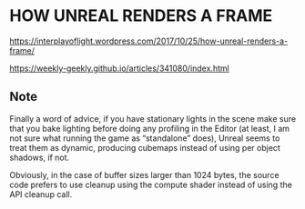 # HOW UNREAL RENDERS A FRAME

https://interplayoflight.wordpress.com/2017/10/25/how-unreal-renders-a-frame/

https://weekly-geekly.github.io/articles/341080/index.html

## Note

Finally a word of advice, if you have stationary lights in the scene make sure that you bake lighting before doing any profiling in the Editor (at least, I am not sure what running the game as “standalone” does), Unreal seems to treat them as dynamic, producing cubemaps instead of using per object shadows, if not.

Obviously, in the case of buffer sizes larger than 1024 bytes, the source code prefers to use cleanup using the compute shader instead of using the API cleanup call.

